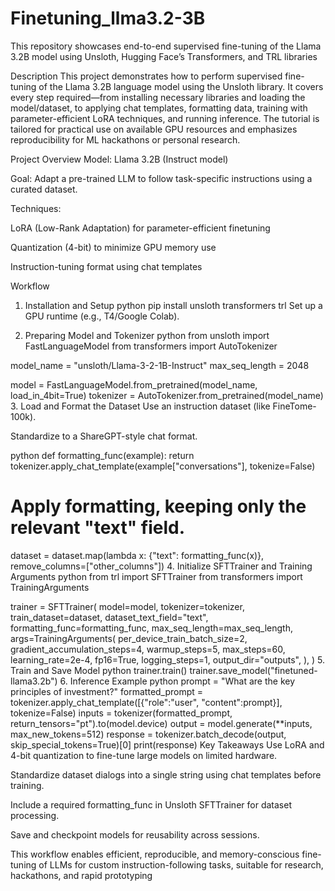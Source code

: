 # Finetuning_llma3.2-3B
This repository showcases end-to-end supervised fine-tuning of the Llama 3.2B model using Unsloth, Hugging Face’s Transformers, and TRL libraries



Description
This project demonstrates how to perform supervised fine-tuning of the Llama 3.2B language model using the Unsloth library. It covers every step required—from installing necessary libraries and loading the model/dataset, to applying chat templates, formatting data, training with parameter-efficient LoRA techniques, and running inference. The tutorial is tailored for practical use on available GPU resources and emphasizes reproducibility for ML hackathons or personal research.


Project Overview
Model: Llama 3.2B (Instruct model)

Goal: Adapt a pre-trained LLM to follow task-specific instructions using a curated dataset.

Techniques:

LoRA (Low-Rank Adaptation) for parameter-efficient finetuning

Quantization (4-bit) to minimize GPU memory use

Instruction-tuning format using chat templates

Workflow
1. Installation and Setup
python
pip install unsloth transformers trl
Set up a GPU runtime (e.g., T4/Google Colab).

2. Preparing Model and Tokenizer
python
from unsloth import FastLanguageModel
from transformers import AutoTokenizer

model_name = "unsloth/Llama-3-2-1B-Instruct"
max_seq_length = 2048

model = FastLanguageModel.from_pretrained(model_name, load_in_4bit=True)
tokenizer = AutoTokenizer.from_pretrained(model_name)
3. Load and Format the Dataset
Use an instruction dataset (like FineTome-100k).

Standardize to a ShareGPT-style chat format.



python
def formatting_func(example):
    return tokenizer.apply_chat_template(example["conversations"], tokenize=False)

# Apply formatting, keeping only the relevant "text" field.
dataset = dataset.map(lambda x: {"text": formatting_func(x)}, remove_columns=["other_columns"])
4. Initialize SFTTrainer and Training Arguments
python
from trl import SFTTrainer
from transformers import TrainingArguments

trainer = SFTTrainer(
    model=model,
    tokenizer=tokenizer,
    train_dataset=dataset,
    dataset_text_field="text",
    formatting_func=formatting_func,
    max_seq_length=max_seq_length,
    args=TrainingArguments(
        per_device_train_batch_size=2,
        gradient_accumulation_steps=4,
        warmup_steps=5,
        max_steps=60,
        learning_rate=2e-4,
        fp16=True,
        logging_steps=1,
        output_dir="outputs",
    ),
)
5. Train and Save Model
python
trainer.train()
trainer.save_model("finetuned-llama3.2b")
6. Inference Example
python
prompt = "What are the key principles of investment?"
formatted_prompt = tokenizer.apply_chat_template([{"role":"user", "content":prompt}], tokenize=False)
inputs = tokenizer(formatted_prompt, return_tensors="pt").to(model.device)
output = model.generate(**inputs, max_new_tokens=512)
response = tokenizer.batch_decode(output, skip_special_tokens=True)[0]
print(response)
Key Takeaways
Use LoRA and 4-bit quantization to fine-tune large models on limited hardware.

Standardize dataset dialogs into a single string using chat templates before training.

Include a required formatting_func in Unsloth SFTTrainer for dataset processing.

Save and checkpoint models for reusability across sessions.

This workflow enables efficient, reproducible, and memory-conscious fine-tuning of LLMs for custom instruction-following tasks, suitable for research, hackathons, and rapid prototyping
